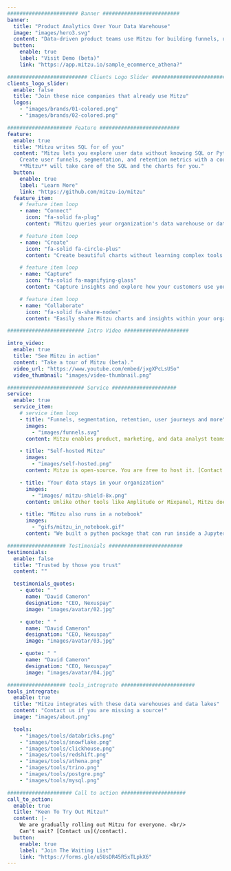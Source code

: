 ```yaml
---
####################### Banner #########################
banner:
  title: "Product Analytics Over Your Data Warehouse"
  image: "images/hero3.svg"
  content: "Data-driven product teams use Mitzu for building funnels, understanding user behavior and sharing insights within their organization."
  button:
    enable: true
    label: "Visit Demo (beta)"
    link: "https://app.mitzu.io/sample_ecommerce_athena?"

########################## Clients Logo Slider #########################
clients_logo_slider:
  enable: false
  title: "Join these nice companies that already use Mitzu"
  logos:
    - "images/brands/01-colored.png"
    - "images/brands/02-colored.png"

##################### Feature ##########################
feature:
  enable: true
  title: "Mitzu writes SQL for of you"
  content: "Mitzu lets you explore user data without knowing SQL or Python code.
    Create user funnels, segmentation, and retention metrics with a couple clicks.
    **Mitzu** will take care of the SQL and the charts for you."
  button:
    enable: true
    label: "Learn More"
    link: "https://github.com/mitzu-io/mitzu"
  feature_item:
    # feature item loop
    - name: "Connect"
      icon: "fa-solid fa-plug"
      content: "Mitzu queries your organization's data warehouse or data lake directly. No need to copy data to 3rd party tools anymore."

    # feature item loop
    - name: "Create"
      icon: "fa-solid fa-circle-plus"
      content: "Create beautiful charts without learning complex tools and programming languages."

    # feature item loop
    - name: "Capture"
      icon: "fa-solid fa-magnifying-glass"
      content: "Capture insights and explore how your customers use your product."

    # feature item loop
    - name: "Collaborate"
      icon: "fa-solid fa-share-nodes"
      content: "Easily share Mitzu charts and insights within your organization."

######################### Intro Video #####################

intro_video:
  enable: true
  title: "See Mitzu in action"
  content: "Take a tour of Mitzu (beta)."
  video_url: "https://www.youtube.com/embed/jxgXPcLsUSo"
  video_thumbnail: "images/video-thumbnail.png"

######################### Service #####################
service:
  enable: true
  service_item:
    # service item loop
    - title: "Funnels, segmentation, retention, user journeys and more"
      images:
        - "images/funnels.svg"
      content: Mitzu enables product, marketing, and data analyst teams to discover how users behave. We help you get reliable insights faster so you can quickly share and decide on the actions with your team.

    - title: "Self-hosted Mitzu"
      images:
        - "images/self-hosted.png"
      content: Mitzu is open-source. You are free to host it. [Contact us](contact/) to get started or visit our handy [documentation](https://github.com/mitzu-io/mitzu).

    - title: "Your data stays in your organization"
      images:
        - "images/ mitzu-shield-8x.png"
      content: Unlike other tools like Amplitude or Mixpanel, Mitzu doesn't require you to move your data out of your organization.

    - title: "Mitzu also runs in a notebook"
      images:
        - "gifs/mitzu_in_notebook.gif"
      content: "We built a python package that can run inside a Jupyter or Zeppelin notebook. Data analysts and scientists can save hours using Mitzu instead of writing SQL or Pandas code."

################### Testimonials ########################
testimonials:
  enable: false
  title: "Trusted by those you trust"
  content: ""

  testimonials_quotes:
    - quote: " "
      name: "David Cameron"
      designation: "CEO, Nexuspay"
      image: "images/avatar/02.jpg"

    - quote: " "
      name: "David Cameron"
      designation: "CEO, Nexuspay"
      image: "images/avatar/03.jpg"

    - quote: " "
      name: "David Cameron"
      designation: "CEO, Nexuspay"
      image: "images/avatar/04.jpg"

################### tools_intregrate ########################
tools_intregrate:
  enable: true
  title: "Mitzu integrates with these data warehouses and data lakes"
  content: "Contact us if you are missing a source!"
  image: "images/about.png"

  tools:
    - "images/tools/databricks.png"
    - "images/tools/snowflake.png"
    - "images/tools/clickhouse.png"
    - "images/tools/redshift.png"
    - "images/tools/athena.png"
    - "images/tools/trino.png"
    - "images/tools/postgre.png"
    - "images/tools/mysql.png"

##################### Call to action #####################
call_to_action:
  enable: true
  title: "Keen To Try Out Mitzu?"
  content: |-
    We are gradually rolling out Mitzu for everyone. <br/> 
    Can't wait? [Contact us](/contact).
  button:
    enable: true
    label: "Join The Waiting List"
    link: "https://forms.gle/u5UsDR45R5xTLpkX6"
---
```


